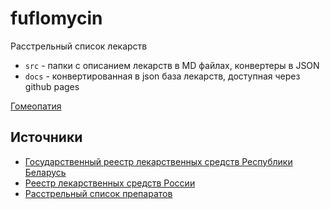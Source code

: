# fuflomycin

Расстрельный список лекарств

- `src` - папки с описанием лекарств в MD файлах, конвертеры в JSON
- `docs` - конвертированная в json база лекарств, доступная через github pages

[Гомеопатия](https://fuflomycin.github.io/fuflomycin/homeopathy.json)

## Источники

- [Государственный реестр лекарственных средств Республики Беларусь](https://www.rceth.by/Refbank/reestr_lekarstvennih_sredstv/)
- [Реестр лекарственных средств России](https://www.rlsnet.ru/fg_index_id_296.htm)
- [Расстрельный список препаратов](https://encyclopatia.ru/wiki/%D0%A0%D0%B0%D1%81%D1%81%D1%82%D1%80%D0%B5%D0%BB%D1%8C%D0%BD%D1%8B%D0%B9_%D1%81%D0%BF%D0%B8%D1%81%D0%BE%D0%BA_%D0%BF%D1%80%D0%B5%D0%BF%D0%B0%D1%80%D0%B0%D1%82%D0%BE%D0%B2)
